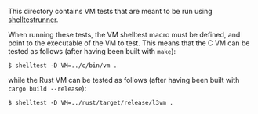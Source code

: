 This directory contains VM tests that are meant to be run using [shelltestrunner](https://github.com/simonmichael/shelltestrunner).

When running these tests, the VM shelltest macro must be defined, and point to the executable of the VM to test. This means that the C VM can be tested as follows (after having been built with `make`):

``` shell
$ shelltest -D VM=../c/bin/vm .
```

while the Rust VM can be tested as follows (after having been built with `cargo build --release`):

``` shell
$ shelltest -D VM=../rust/target/release/l3vm .
```
